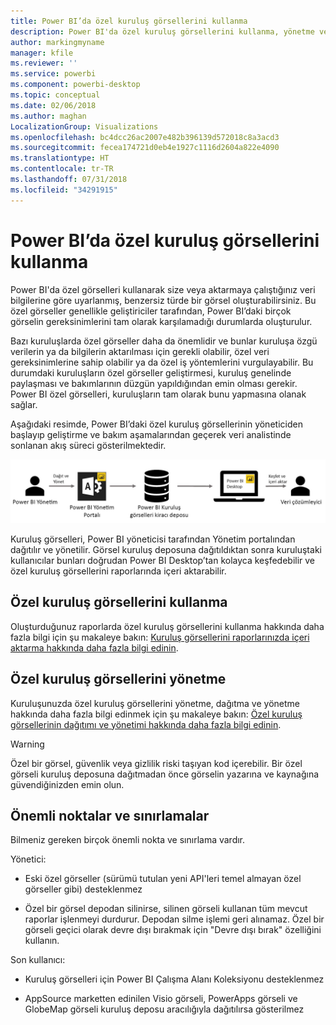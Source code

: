 ```yaml
---
title: Power BI’da özel kuruluş görsellerini kullanma
description: Power BI'da özel kuruluş görsellerini kullanma, yönetme ve oluşturma
author: markingmyname
manager: kfile
ms.reviewer: ''
ms.service: powerbi
ms.component: powerbi-desktop
ms.topic: conceptual
ms.date: 02/06/2018
ms.author: maghan
LocalizationGroup: Visualizations
ms.openlocfilehash: bc4dcc26ac2007e482b396139d572018c8a3acd3
ms.sourcegitcommit: fecea174721d0eb4e1927c1116d2604a822e4090
ms.translationtype: HT
ms.contentlocale: tr-TR
ms.lasthandoff: 07/31/2018
ms.locfileid: "34291915"
---
```

# <a name="using-organization-custom-visuals-in-power-bi"></a>Power BI’da özel kuruluş görsellerini kullanma

Power BI'da özel görselleri kullanarak size veya aktarmaya çalıştığınız veri bilgilerine göre uyarlanmış, benzersiz türde bir görsel oluşturabilirsiniz. Bu özel görseller genellikle geliştiriciler tarafından, Power BI’daki birçok görselin gereksinimlerini tam olarak karşılamadığı durumlarda oluşturulur. 

Bazı kuruluşlarda özel görseller daha da önemlidir ve bunlar kuruluşa özgü verilerin ya da bilgilerin aktarılması için gerekli olabilir, özel veri gereksinimlerine sahip olabilir ya da özel iş yöntemlerini vurgulayabilir. Bu durumdaki kuruluşların özel görseller geliştirmesi, kuruluş genelinde paylaşması ve bakımlarının düzgün yapıldığından emin olması gerekir. Power BI özel görselleri, kuruluşların tam olarak bunu yapmasına olanak sağlar.

Aşağıdaki resimde, Power BI’daki özel kuruluş görsellerinin yöneticiden başlayıp geliştirme ve bakım aşamalarından geçerek veri analistinde sonlanan akış süreci gösterilmektedir.

![](media/power-bi-custom-visuals-organizational/custom-visual-org-01.jpg)

Kuruluş görselleri, Power BI yöneticisi tarafından Yönetim portalından dağıtılır ve yönetilir. Görsel kuruluş deposuna dağıtıldıktan sonra kuruluştaki kullanıcılar bunları doğrudan Power BI Desktop’tan kolayca keşfedebilir ve özel kuruluş görsellerini raporlarında içeri aktarabilir.

## <a name="using-organizational-custom-visuals"></a>Özel kuruluş görsellerini kullanma

Oluşturduğunuz raporlarda özel kuruluş görsellerini kullanma hakkında daha fazla bilgi için şu makaleye bakın: [Kuruluş görsellerini raporlarınızda içeri aktarma hakkında daha fazla bilgi edinin](power-bi-custom-visuals.md).
 
## <a name="administering-organizational-custom-visuals"></a>Özel kuruluş görsellerini yönetme

Kuruluşunuzda özel kuruluş görsellerini yönetme, dağıtma ve yönetme hakkında daha fazla bilgi edinmek için şu makaleye bakın: [Özel kuruluş görsellerinin dağıtımı ve yönetimi hakkında daha fazla bilgi edinin](https://go.microsoft.com/fwlink/?linkid=866790).

> [!WARNING]
> Özel bir görsel, güvenlik veya gizlilik riski taşıyan kod içerebilir. Bir özel görseli kuruluş deposuna dağıtmadan önce görselin yazarına ve kaynağına güvendiğinizden emin olun. 
> 

## <a name="considerations-and-limitations"></a>Önemli noktalar ve sınırlamalar
 
Bilmeniz gereken birçok önemli nokta ve sınırlama vardır.
 
Yönetici:

* Eski özel görseller (sürümü tutulan yeni API'leri temel almayan özel görseller gibi) desteklenmez

* Özel bir görsel depodan silinirse, silinen görseli kullanan tüm mevcut raporlar işlenmeyi durdurur. Depodan silme işlemi geri alınamaz. Özel bir görseli geçici olarak devre dışı bırakmak için "Devre dışı bırak" özelliğini kullanın.
 
Son kullanıcı:

* Kuruluş görselleri için Power BI Çalışma Alanı Koleksiyonu desteklenmez

* AppSource marketten edinilen Visio görseli, PowerApps görseli ve GlobeMap görseli kuruluş deposu aracılığıyla dağıtılırsa gösterilmez
